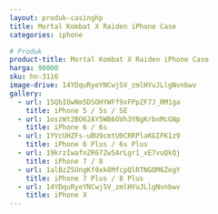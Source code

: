 ```yaml
---
layout: produk-casinghp
title: Mortal Kombat X Raiden iPhone Case
categories: iphone

# Produk
product-title: Mortal Kombat X Raiden iPhone Case
harga: 90000
sku: hn-3116
image-drive: 14YDquRyeYNCwjSV_zmlHYuJLlgNvnbwv
gallery:
  - url: 15QbIOwNm5DSOHYWFf9xFPpZF7J_RM1ga
    title: iPhone 5 / 5s / SE
  - url: 1oszWt2BO62AY5WB6OVh3YNgKrbnMcGNp
    title: iPhone 6 / 6s
  - url: 1YVcUHZFs-uBU9cmtU0CRRPlaKGIFK1z9
    title: iPhone 6 Plus / 6s Plus
  - url: 19krzIwafnZR67Zw5ArLgr1_xE7vuQkQj
    title: iPhone 7 / 8
  - url: 1alBzZSUngKf0xk8MfcpQlRTNGOM6ZegY
    title: iPhone 7 Plus / 8 Plus
  - url: 14YDquRyeYNCwjSV_zmlHYuJLlgNvnbwv
    title: iPhone X
---
```

